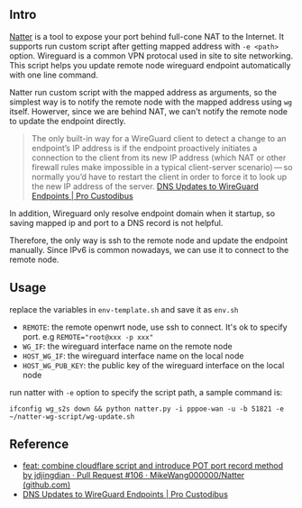 ## Intro

[Natter](https://github.com/MikeWang000000/Natter) is a tool to expose your port behind full-cone NAT to the Internet. It supports run custom script after getting mapped address with `-e <path>` option. Wireguard is a common VPN protocal used in site to site networking. This script helps you update remote node wireguard endpoint automatically with one line command.

Natter run custom script with the mapped address as arguments, so the simplest way is to notify the remote node with the mapped address using `wg` itself. Howerver, since we are behind NAT, we can't notify the remote node to update the endpoint directly.

> The only built-in way for a WireGuard client to detect a change to an endpoint’s IP address is if the endpoint proactively initiates a connection to the client from its new IP address (which NAT or other firewall rules make impossible in a typical client-server scenario) — so normally you’d have to restart the client in order to force it to look up the new IP address of the server. [DNS Updates to WireGuard Endpoints | Pro Custodibus](https://www.procustodibus.com/blog/2021/06/dns-updates-to-wireguard-endpoints/)

In addition, Wireguard only resolve endpoint domain when it startup, so saving mapped ip and port to a DNS record is not helpful.

Therefore, the only way is ssh to the remote node and update the endpoint manually. Since IPv6 is common nowadays, we can use it to connect to the remote node.

## Usage

replace the variables in `env-template.sh` and save it as `env.sh`

- `REMOTE`: the remote openwrt node, use ssh to connect. It's ok to specify port. e.g `REMOTE="root@xxx -p xxx"`
- `WG_IF`: the wireguard interface name on the remote node
- `HOST_WG_IF`: the wireguard interface name on the local node
- `HOST_WG_PUB_KEY`: the public key of the wireguard interface on the local node

run natter with `-e` option to specify the script path, a sample command is:

```shell
ifconfig wg_s2s down && python natter.py -i pppoe-wan -u -b 51821 -e ~/natter-wg-script/wg-update.sh
```

## Reference

- [feat: combine cloudflare script and introduce POT port record method by jdjingdian · Pull Request #106 · MikeWang000000/Natter (github.com)](https://github.com/MikeWang000000/Natter/pull/106)
- [DNS Updates to WireGuard Endpoints | Pro Custodibus](https://www.procustodibus.com/blog/2021/06/dns-updates-to-wireguard-endpoints/)
